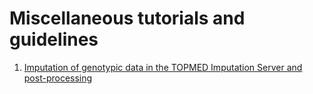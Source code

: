 Miscellaneous tutorials and guidelines
================================================================================

1. [Imputation of genotypic data in the TOPMED Imputation Server and post-processing](https://github.com/moulos-lab/misc-guides/tree/main/01_topmed_impute_proc)

